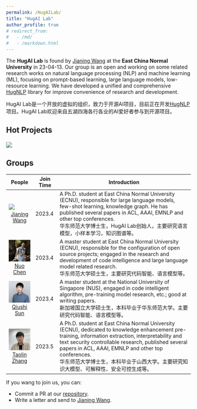 ```yaml
---
permalink: /HugAILab/
title: "HugAI Lab"
author_profile: true
# redirect_from: 
#   - /md/
#   - /markdown.html
---
```




<div class="jumbotron">
    <p>
        The <b>HugAI Lab</b> is found by <a href="https://wjn1996.github.io">Jianing Wang</a> at the <b>East China Normal University</b> in 23-04-13. Our group is an open and working on some related research works on natural language processing (NLP) and machine learning (ML), focusing on prompt-based learning, large language models, low-resource learning. We have developed a unified and comprehensive <a href="https://github.com/HugAILab/HugNLP">HugNLP</a> library for improve convenience of research and development.
    </p>
    <p>
      HugAI Lab是一个开放的虚拟的组织，致力于开源AI项目，目前正在开发<a href="https://github.com/HugAILab/HugNLP">HugNLP</a>项目。HugAI Lab欢迎来自五湖四海各行各业的AI爱好者参与到开源项目。
    </p>
</div>

## Hot Projects

<a href="https://github.com/HugAILab/HugNLP">
  <img align="center" src="https://github-readme-stats.vercel.app/api/pin/?username=wjn1996&repo=HugNLP&theme=buefy" />
</a>


## Groups


| People  | Join Time   |  Introduction  |
| ---   | --- | --- |
| <img src="../images/profile.png" style="width:120px"><br><center><a href="https://wjn1996.github.io/">Jianing Wang</a></center>    | 2023.4   | A Ph.D. student at East China Normal University (ECNU), responsible for large language models, few-shot learning, knowledge graph. He has published several papers in ACL, AAAI, EMNLP and other top conferences. <br> 华东师范大学博士生，HugAI Lab创始人，主要研究语言模型，小样本学习，知识图谱等。  |
| <img src="../images/nchen.png" style="width:120px"><br><center><a href="https://scholar.google.com/citations?hl=zh-CN&user=yGKkT2wAAAAJ">Nuo Chen</a></center>    | 2023.4   | A master student at East China Normal University (ECNU), responsible for the configuration of open source projects; engaged in the research and development of code intelligence and large language model related research. <br> 华东师范大学硕士生，主要研究代码智能、语言模型等。  |
| <img src="../images/qssun.png" style="width:120px"><br><center><a href="https://qiushisun.github.io/">Qiushi Sun</a></center>  | 2023.4   | A master student at the National University of Singapore (NUS), engaged in code intelligent algorithm, pre-training model research, etc.; good at writing papers. <br> 新加坡国立大学硕士生，本科毕业于华东师范大学。主要研究代码智能、语言模型等。  |
| <img src="../images/tlzhang.png" style="width:120px"><br><center><a href="https://www.tlzhang.com/">Taolin Zhang</a></center>  | 2023.5   | A Ph.D. student at East China Normal University (ECNU), dedicated to knowledge enhancement pre-training, information extraction, interpretability and text security controllable research, published several papers in ACL, AAAI, EMNLP and other top conferences. <br> 华东师范大学博士生，本科毕业于山西大学。主要研究知识大模型、可解释性、安全可控生成等。       

If you wang to join us, you can:
- Commit a PR at our [repository](https://github.com/HugAILab).
- Write a letter and send to [Jianing Wang](mailto:lygwjn@gmail.com).